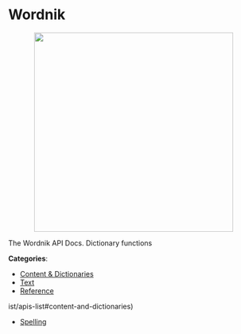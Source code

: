 # Wordnik
<p align="center">
    <img width="400" src="https://raw.githubusercontent.com/apis-list/apis-list/apis/wordnik/logo_256x256.png" />
</p>

The Wordnik API Docs. Dictionary functions



**Categories**:
- [Content & Dictionaries](https://github.com/apis-list/apis-list#content-and-dictionaries)
- [Text](https://github.com/apis-list/apis-list#text)
- [Reference](https://github.com/apis-list/apis-list#reference)



ist/apis-list#content-and-dictionaries)
- [Spelling](https://github.com/apis-list/apis-list#spelling)



